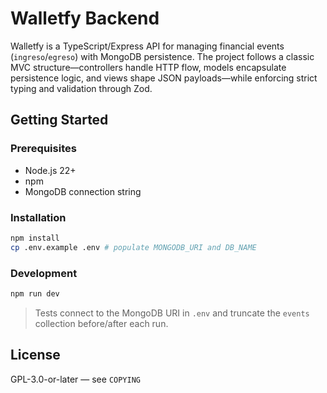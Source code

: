 # Walletfy Backend

Walletfy is a TypeScript/Express API for managing financial events (`ingreso`/`egreso`) with MongoDB persistence. The project follows a classic MVC structure—controllers handle HTTP flow, models encapsulate persistence logic, and views shape JSON payloads—while enforcing strict typing and validation through Zod.

## Getting Started

### Prerequisites
- Node.js 22+
- npm
- MongoDB connection string

### Installation
```bash
npm install
cp .env.example .env # populate MONGODB_URI and DB_NAME
```

### Development
```bash
npm run dev
```

> Tests connect to the MongoDB URI in `.env` and truncate the `events` collection before/after each run.

## License
GPL-3.0-or-later — see `COPYING`
